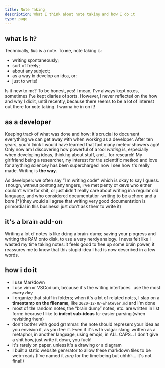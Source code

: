 ```yaml
---
title: Note Taking
description: What I think about note taking and how I do it
type: page
---
```


## what is it?

Technically, *this* is a note. To me, note taking is:

- writing spontaneously;
- sort of freely;
- about any subject;
- as a way to develop an idea, or:
- just to write!

Is it new to me? To be honest, yes! I mean, I've always kept notes, sometimes I've kept diaries of sorts. However, I never reflected on the how and why I did it, until recently, because there seems to be a lot of interest out there for note taking. I wanna be in on it!

## as a developer

Keeping track of what was done and how: it's crucial to document everything we can get away with when working as a developer. After ten years, you'd think I would have learned that fact many meteor showers ago! Only now am I discovering how powerful of a tool *writing* is, especially when developing ideas, thinking about stuff, and... for research! My girlfriend being a researcher, my interest for the scientific method and love for anything sciencey has been supercharged: now I see how it's really made. Writing is **the way**.

As developers we often say ”I'm writing code“, which is okay to say I guess. Though, without pointing any fingers, I've met plenty of devs who either couldn't write for shit, or just didn't really care about writing in a regular old language, and who considered documentation-writing to be a chore and a bore.[*](they would all agree that writing very good documentation is primordial in this business! just don't ask them to write it)

## it's a brain add-on

Writing a lot of notes is like doing a brain-dump; saving your progress and writing the RAM onto disk, to use a very nerdy analogy. I never felt like I wasted my time taking notes: it feels good to free up some brain power, it reassures me to know that this stupid idea I had is now described in a few words.

## how i do it

- I use Markdown
- I use vim or VSCodium, because it's the writing interfaces I use the most every day
- I organize that stuff in folders; when it's a lot of related notes, I slap on a **timestamp on the filename**, like `2020-12-07-whatever.md` and I'm done
- most of the random notes, the “brain dump” notes, etc. are written in list form: because I like to **indent sub-ideas** for easier parsing (when revisiting them)
- don't bother with good grammar: the note should represent your idea as you envision it, as you feel it. Even if it's with vulgar slang, written as a metaphor, in another language, using emojis, in ALL CAPS... I don't give a shit how, just write it down, you fuck!
- it's rarely on paper, unless it's a drawing or a diagram
- I built a static website generator to allow these markdown files to be web-ready (I've named it *zorg* for the time being but uhhhh... it's not final!)
